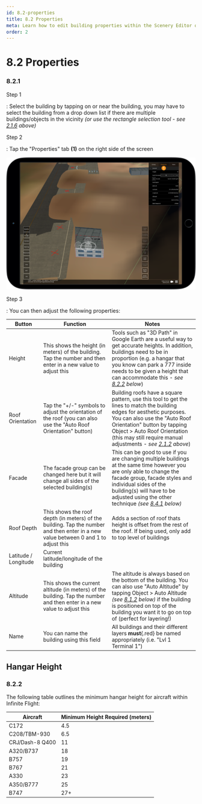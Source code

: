```yaml
---
id: 8.2-properties
title: 8.2 Properties
meta: Learn how to edit building properties within the Scenery Editor of Infinite Flight.
order: 2
---
```




# 8.2 Properties

### 8.2.1

Step 1

: Select the building by tapping on or near the building, you may have to select the building from a drop down list if there are multiple buildings/objects in the vicinity *(or use the rectangle selection tool - see [2.1.6](/guide/scenery-editor-manual/2.-user-interface/2.1-editor-screen#2.1.6) above)*



Step 2

: Tap the "Properties" tab **(1)** on the right side of the screen



![Image 8.2.1.1 - Building Properties](_images/manual/frames/6.2.1.1b.png)



Step 3

: You can then adjust the following properties:



| Button               | Function                                                     | Notes                                                        |
| -------------------- | ------------------------------------------------------------ | ------------------------------------------------------------ |
| Height               | This shows the height (in meters) of the building. Tap the number and then enter in a new value to adjust this | Tools such as "3D Path" in Google Earth are a useful way to get accurate heights. In addition, buildings need to be in proportion (e.g. a hangar that you know can park a 777 inside needs to be given a height that can accommodate this - *see [8.2.2](/guide/scenery-editor-manual/8.-buildings-and-facades/8.2-properties#8.2.2) below*) |
| Roof Orientation     | Tap the "+/-" symbols to adjust the orientation of the roof (you can also use the "Auto Roof Orientation" button) | Building roofs have a square pattern, use this tool to get the lines to match the building edges for aesthetic purposes. You can also use the "Auto Roof Orientation" button by tapping Object > Auto Roof Orientation (this may still require manual adjustments - *see [2.1.2](/guide/scenery-editor-manual/2.-user-interface/2.1-editor-screen#2.1.2) above*) |
| Facade               | The facade group can be changed here but it will change all sides of the selected building(s) | This can be good to use if you are changing multiple buildings at the same time however you are only able to change the facade group, facade styles and individual sides of the building(s) will have to be adjusted using the other technique *(see [8.4.1](/guide/scenery-editor-manual/8.-buildings-and-facades/8.4-editing-facades#8.4.1) below)* |
| Roof Depth           | This shows the roof depth (in meters) of the building. Tap the number and then enter in a new value between 0 and 1 to adjust this | Adds a section of roof thats height is offset from the rest of the roof. If being used, only add to top level of buildings |
| Latitude / Longitude | Current latitude/longitude of the building                   |                                                              |
| Altitude             | This shows the current altitude (in meters) of the building. Tap the number and then enter in a new value to adjust this | The altitude is always based on the bottom of the building. You can also use "Auto Altitude" by tapping Object > Auto Altitude *(see [8.1.2](/guide/scenery-editor-manual/8.-buildings-and-facades/8.1-editing-buildings#8.1.2) below)* if the building is positioned on top of the building you want it to go on top of (perfect for layering!) |
| Name                 | You can name the building using this field                   | All buildings and their different layers **must**{.red} be named appropriately (i.e. "Lvl 1 Terminal 1") |



## Hangar Height

### 8.2.2

The following table outlines the minimum hangar height for aircraft within Infinite Flight:

| Aircraft        | Minimum Height Required (meters) |
| --------------- | -------------------------------- |
| C172            | 4.5                              |
| C208/TBM-930    | 6.5                              |
| CRJ/Dash-8 Q400 | 11                               |
| A320/B737       | 18                               |
| B757            | 19                               |
| B767            | 21                               |
| A330            | 23                               |
| A350/B777       | 25                               |
| B747            | 27+                              |

